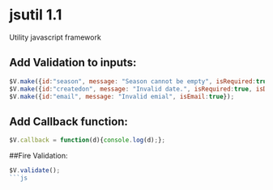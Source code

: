# jsutil 1.1
Utility javascript framework

## Add Validation to inputs:

```js
$V.make({id:"season", message: "Season cannot be empty", isRequired:true});
$V.make({id:"createdon", message: "Invalid date.", isRequired:true, isDate: true, dateFormat: 'dd/MM/yyyy'});
$V.make({id:"email", message: "Invalid emial", isEmail:true});
```

## Add Callback function:

```js
$V.callback = function(d){console.log(d);};
```

##Fire Validation:

```js
$V.validate();
```js
